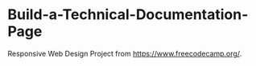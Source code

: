 # Build-a-Technical-Documentation-Page
Responsive Web Design Project from https://www.freecodecamp.org/.
